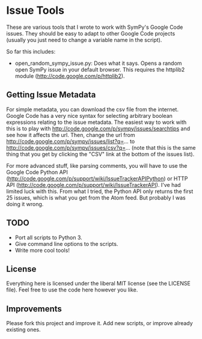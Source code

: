 # Issue Tools

These are various tools that I wrote to work with SymPy's Google Code
issues.  They should be easy to adapt to other Google Code projects
(usually you just need to change a variable name in the script).

So far this includes:

- open_random_sympy_issue.py: Does what it says.  Opens a random open
SymPy issue in your default browser.  This requires the httplib2 module
(http://code.google.com/p/httplib2).

## Getting Issue Metadata

For simple metadata, you can download the csv file from the internet. 
Google Code has a very nice syntax for selecting arbitrary boolean
expressions relating to the issue metadata.  The easiest way to work
with this is to play with
http://code.google.com/p/sympy/issues/searchtips and see how it affects
the url.  Then, change the url from
http://code.google.com/p/sympy/issues/list?q=... to
http://code.google.com/p/sympy/issues/csv?q=... (note that this is the
same thing that you get by clicking the "CSV" link at the bottom of the
issues list).

For more advanced stuff, like parsing comments, you will have to use the
Google Code Python API
(http://code.google.com/p/support/wiki/IssueTrackerAPIPython) or HTTP
API (http://code.google.com/p/support/wiki/IssueTrackerAPI).  I've had
limited luck with this.  From what I tried, the Python API only returns
the first 25 issues, which is what you get from the Atom feed.  But
probably I was doing it wrong.

## TODO

- Port all scripts to Python 3.
- Give command line options to the scripts.
- Write more cool tools!

## License

Everything here is licensed under the liberal MIT license (see the
LICENSE file).  Feel free to use the code here however you like.

## Improvements

Please fork this project and improve it.  Add new scripts, or improve
already existing ones.